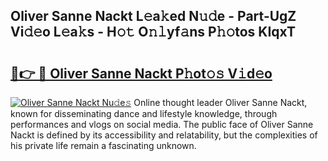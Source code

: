 ## Oliver Sanne Nackt L𝚎a𝚔ed N𝚞𝚍e - Part-UgZ Vi𝚍𝚎o L𝚎a𝚔s - H𝚘𝚝 O𝚗𝚕yf𝚊ns P𝚑𝚘tos KIqxT

# <h2><a href="http://kf2spc4.oniu.top/?m=Oliver+Sanne+Nackt">🔗👉 🔴 Oliver Sanne Nackt P𝚑ot𝚘𝚜 V𝚒d𝚎o</a></h2>

[![Oliver Sanne Nackt Nu𝚍e𝚜](https://i.imgur.com/0qMVB7G.gif)](http://kf2spc4.oniu.top/?m=Oliver+Sanne+Nackt)
Online thought leader Oliver Sanne Nackt, known for disseminating dance and lifestyle knowledge, through performances and vlogs on social media. The public face of Oliver Sanne Nackt is defined by its accessibility and relatability, but the complexities of his private life remain a fascinating unknown.  
